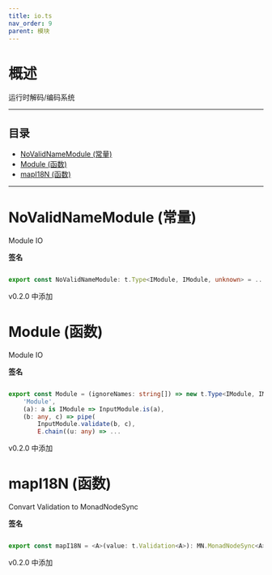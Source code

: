 ```yaml
---
title: io.ts
nav_order: 9
parent: 模块
---
```


# 概述

运行时解码/编码系统

---

<h2 class="text-delta">目录</h2>

- [NoValidNameModule (常量)](#novalidnamemodule-%E5%B8%B8%E9%87%8F)
- [Module (函数)](#module-%E5%87%BD%E6%95%B0)
- [mapI18N (函数)](#mapi18n-%E5%87%BD%E6%95%B0)

---

# NoValidNameModule (常量)

Module IO

**签名**

```ts

export const NoValidNameModule: t.Type<IModule, IModule, unknown> = ...

```

v0.2.0 中添加

# Module (函数)

Module IO

**签名**

```ts

export const Module = (ignoreNames: string[]) => new t.Type<IModule, IModule, unknown>(
    'Module',
    (a): a is IModule => InputModule.is(a),
    (b: any, c) => pipe(
        InputModule.validate(b, c),
        E.chain((u: any) => ...

```

v0.2.0 中添加

# mapI18N (函数)

Convart Validation to MonadNodeSync

**签名**

```ts

export const mapI18N = <A>(value: t.Validation<A>): MN.MonadNodeSync<A> => ...

```

v0.2.0 中添加
